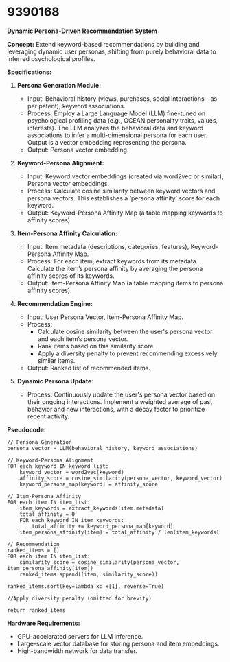 # 9390168

**Dynamic Persona-Driven Recommendation System**

**Concept:** Extend keyword-based recommendations by building and leveraging dynamic user personas, shifting from purely behavioral data to inferred psychological profiles.

**Specifications:**

1.  **Persona Generation Module:**
    *   Input: Behavioral history (views, purchases, social interactions - as per patent), keyword associations.
    *   Process: Employ a Large Language Model (LLM) fine-tuned on psychological profiling data (e.g., OCEAN personality traits, values, interests).  The LLM analyzes the behavioral data and keyword associations to infer a multi-dimensional persona for each user. Output is a vector embedding representing the persona.
    *   Output: Persona vector embedding.

2.  **Keyword-Persona Alignment:**
    *   Input: Keyword vector embeddings (created via word2vec or similar), Persona vector embeddings.
    *   Process: Calculate cosine similarity between keyword vectors and persona vectors. This establishes a ‘persona affinity’ score for each keyword.
    *   Output: Keyword-Persona Affinity Map (a table mapping keywords to affinity scores).

3.  **Item-Persona Affinity Calculation:**
    *   Input: Item metadata (descriptions, categories, features), Keyword-Persona Affinity Map.
    *   Process: For each item, extract keywords from its metadata. Calculate the item’s persona affinity by averaging the persona affinity scores of its keywords.
    *   Output: Item-Persona Affinity Map (a table mapping items to persona affinity scores).

4.  **Recommendation Engine:**
    *   Input: User Persona Vector, Item-Persona Affinity Map.
    *   Process:
        *   Calculate cosine similarity between the user's persona vector and each item’s persona vector.
        *   Rank items based on this similarity score.
        *   Apply a diversity penalty to prevent recommending excessively similar items.
    *   Output: Ranked list of recommended items.

5.  **Dynamic Persona Update:**
    *   Process: Continuously update the user's persona vector based on their ongoing interactions. Implement a weighted average of past behavior and new interactions, with a decay factor to prioritize recent activity.

**Pseudocode:**

```
// Persona Generation
persona_vector = LLM(behavioral_history, keyword_associations)

// Keyword-Persona Alignment
FOR each keyword IN keyword_list:
    keyword_vector = word2vec(keyword)
    affinity_score = cosine_similarity(persona_vector, keyword_vector)
    keyword_persona_map[keyword] = affinity_score

// Item-Persona Affinity
FOR each item IN item_list:
    item_keywords = extract_keywords(item.metadata)
    total_affinity = 0
    FOR each keyword IN item_keywords:
        total_affinity += keyword_persona_map[keyword]
    item_persona_affinity[item] = total_affinity / len(item_keywords)

// Recommendation
ranked_items = []
FOR each item IN item_list:
    similarity_score = cosine_similarity(persona_vector, item_persona_affinity[item])
    ranked_items.append((item, similarity_score))

ranked_items.sort(key=lambda x: x[1], reverse=True)

//Apply diversity penalty (omitted for brevity)

return ranked_items
```

**Hardware Requirements:**

*   GPU-accelerated servers for LLM inference.
*   Large-scale vector database for storing persona and item embeddings.
*   High-bandwidth network for data transfer.